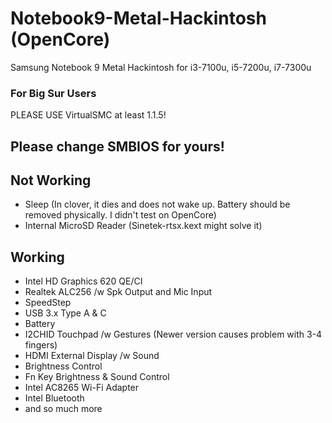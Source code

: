 # Notebook9-Metal-Hackintosh (OpenCore)
Samsung Notebook 9 Metal Hackintosh
for i3-7100u, i5-7200u, i7-7300u

### For Big Sur Users

PLEASE USE VirtualSMC at least 1.1.5!

## Please change SMBIOS for yours!

## Not Working

- Sleep (In clover, it dies and does not wake up. Battery should be removed physically. I didn't test on OpenCore)
- Internal MicroSD Reader (Sinetek-rtsx.kext might solve it)

## Working

- Intel HD Graphics 620 QE/CI
- Realtek ALC256 /w Spk Output and Mic Input
- SpeedStep
- USB 3.x Type A & C
- Battery
- I2CHID Touchpad /w Gestures (Newer version causes problem with 3-4 fingers)
- HDMI External Display /w Sound
- Brightness Control
- Fn Key Brightness & Sound Control
- Intel AC8265 Wi-Fi Adapter
- Intel Bluetooth
- and so much more
